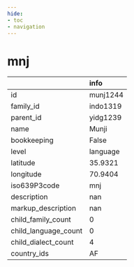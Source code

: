 ```yaml
---
hide:
- toc
- navigation
---
```

# mnj
|                      | info     |
|:---------------------|:---------|
| id                   | munj1244 |
| family_id            | indo1319 |
| parent_id            | yidg1239 |
| name                 | Munji    |
| bookkeeping          | False    |
| level                | language |
| latitude             | 35.9321  |
| longitude            | 70.9404  |
| iso639P3code         | mnj      |
| description          | nan      |
| markup_description   | nan      |
| child_family_count   | 0        |
| child_language_count | 0        |
| child_dialect_count  | 4        |
| country_ids          | AF       |